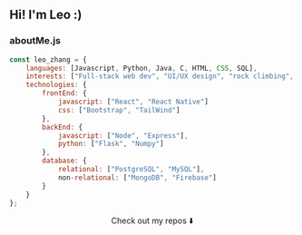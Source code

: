 ## Hi! I'm Leo :)

### aboutMe.js

```javascript
const leo_zhang = {
    languages: [Javascript, Python, Java, C, HTML, CSS, SQL],
    interests: ["Full-stack web dev", "UI/UX design", "rock climbing", "cycling", "coffee"],
    technologies: {
        frontEnd: {
            javascript: ["React", "React Native"]
            css: ["Bootstrap", "TailWind"]
        },
        backEnd: {
            javascript: ["Node", "Express"],
            python: ["Flask", "Numpy"]
        },
        database: {
            relational: ["PostgreSQL", "MySQL"],
            non-relational: ["MongoDB", "Firebase"]
        }
    }
};
```

<p align="center">
Check out my repos ⬇️  
</p>
